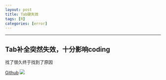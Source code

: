 ```yaml
---
layout: post
title: Tab键失效
tags: [R]
categories: [error]
---
```

***

## Tab补全突然失效，十分影响coding
找了很久终于找到了原因

[Github](https://github.com/rstudio/rstudio/issues/9380)
![](https://user-images.githubusercontent.com/10569626/119022060-07d9b900-b955-11eb-8b1e-6cd03209e9fc.png)
